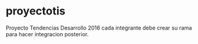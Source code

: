 # proyectotis
Proyecto Tendencias Desarrollo 2016
cada integrante debe crear su rama para hacer integracion posterior.
